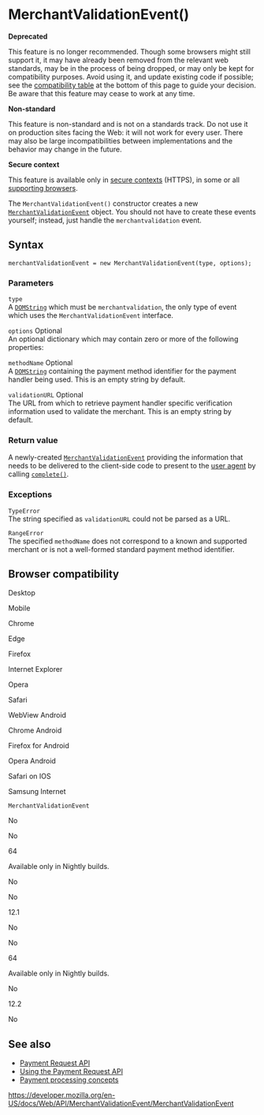 MerchantValidationEvent()
=========================

**Deprecated**

This feature is no longer recommended. Though some browsers might still support it, it may have already been removed from the relevant web standards, may be in the process of being dropped, or may only be kept for compatibility purposes. Avoid using it, and update existing code if possible; see the [compatibility table](#browser_compatibility) at the bottom of this page to guide your decision. Be aware that this feature may cease to work at any time.

**Non-standard**

This feature is non-standard and is not on a standards track. Do not use it on production sites facing the Web: it will not work for every user. There may also be large incompatibilities between implementations and the behavior may change in the future.

**Secure context**

This feature is available only in [secure contexts](https://developer.mozilla.org/en-US/docs/Web/Security/Secure_Contexts) (HTTPS), in some or all [supporting browsers](#browser_compatibility).

The `MerchantValidationEvent()` constructor creates a new [`MerchantValidationEvent`](../merchantvalidationevent) object. You should not have to create these events yourself; instead, just handle the `merchantvalidation` event.

Syntax
------

    merchantValidationEvent = new MerchantValidationEvent(type, options);

### Parameters

`type`  
A [`DOMString`](../domstring) which must be `merchantvalidation`, the only type of event which uses the `MerchantValidationEvent` interface.

 `options` <span class="badge inline optional">Optional</span>   
An optional dictionary which may contain zero or more of the following properties:

 `methodName` <span class="badge inline optional">Optional</span>   
A [`DOMString`](../domstring) containing the payment method identifier for the payment handler being used. This is an empty string by default.

 `validationURL` <span class="badge inline optional">Optional</span>   
The URL from which to retrieve payment handler specific verification information used to validate the merchant. This is an empty string by default.

### Return value

A newly-created [`MerchantValidationEvent`](../merchantvalidationevent) providing the information that needs to be delivered to the client-side code to present to the [user agent](https://developer.mozilla.org/en-US/docs/Glossary/User_agent) by calling [`complete()`](complete).

### Exceptions

`TypeError`  
The string specified as `validationURL` could not be parsed as a URL.

`RangeError`  
The specified `methodName` does not correspond to a known and supported merchant or is not a well-formed standard payment method identifier.

Browser compatibility
---------------------

Desktop

Mobile

Chrome

Edge

Firefox

Internet Explorer

Opera

Safari

WebView Android

Chrome Android

Firefox for Android

Opera Android

Safari on IOS

Samsung Internet

`MerchantValidationEvent`

No

No

64

Available only in Nightly builds.

No

No

12.1

No

No

64

Available only in Nightly builds.

No

12.2

No

See also
--------

-   [Payment Request API](../payment_request_api)
-   [Using the Payment Request API](../payment_request_api/using_the_payment_request_api)
-   [Payment processing concepts](../payment_request_api/concepts)

<a href="https://developer.mozilla.org/en-US/docs/Web/API/MerchantValidationEvent/MerchantValidationEvent" class="_attribution-link">https://developer.mozilla.org/en-US/docs/Web/API/MerchantValidationEvent/MerchantValidationEvent</a>
